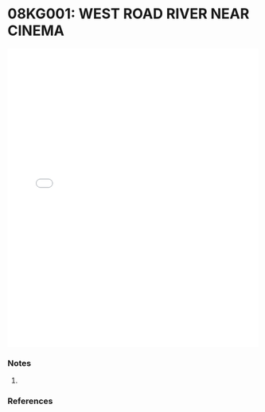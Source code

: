 # 08KG001: WEST ROAD RIVER NEAR CINEMA

<iframe src="/_static/stations/08KG001_fdc.html" width="100%" height="600" frameborder="0"></iframe>

### Notes
1. 

### References

